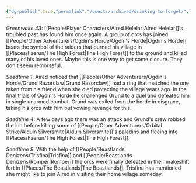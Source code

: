 ```yaml
---
{"dg-publish":true,"permalink":"/quests/archived/drinking-to-forget/","tags":["Quest"]}
---
```


*Greenwake 43*: [[People/Player Characters/Aired Helelar\|Aired Helelar]]'s troubled past has found him once again.  A group of orcs has joined [[People/Other Adventurers/Ogdin's Horde/Ogdin's Horde\|Ogdin's Horde]] bears the symbol of the raiders that burned his village in [[Places/Faerun/The High Forest\|The High Forest]] to the ground and killed many of his loved ones.  Maybe this is one way to get some closure.  They don't seem remorseful.  

*Seedtime 1*: Aired noticed that [[People/Other Adventurers/Ogdin's Horde/Grund Razorclaw\|Grund Razorclaw]] had a ring that matched the one taken from his friend when she died protecting the village years ago.  In the final trials of Ogdin's Horde he challenged Grund to a duel and defeated him in single unarmed combat.  Grund was exiled from the horde in disgrace, taking his orcs with him but vowing revenge for this.  

*Seedtime 4*: A few days ago there was an attack and Grund's crew robbed the inn before killing some of [[People/Other Adventurers/Orbital Strike/Alduin Silversmite\|Alduin Silversmite]]'s paladins and fleeing into [[Places/Faerun/The High Forest\|The High Forest]].  

*Seedtime 9*: With the help of [[People/Beastlands Denizens/Trisfina\|Trisfina]] and [[People/Beastlands Denizens/Romper\|Romper]] the orcs were finally defeated in their makeshift fort in [[Places/The Beastlands\|The Beastlands]].  Trisfina has mentioned she might like to join Aired in visiting their home village someday.  